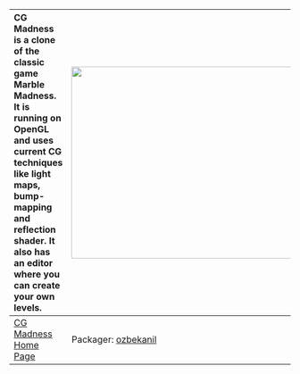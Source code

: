 | CG Madness is a clone of the classic game Marble Madness. It is running on OpenGL and uses current CG techniques like light maps, bump-mapping and reflection shader. It also has an editor where you can create your own levels. | <a href='http://www.youtube.com/watch?feature=player_embedded&v=52ol4aU55QA' target='_blank'><img src='http://img.youtube.com/vi/52ol4aU55QA/0.jpg' width='425' height=344 /></a> |
|:----------------------------------------------------------------------------------------------------------------------------------------------------------------------------------------------------------------------------------|:----------------------------------------------------------------------------------------------------------------------------------------------------------------------------------|
|[CG Madness Home Page](http://icculus.org/airstrike/)| Packager: [ozbekanil](ozbekanil.md) |